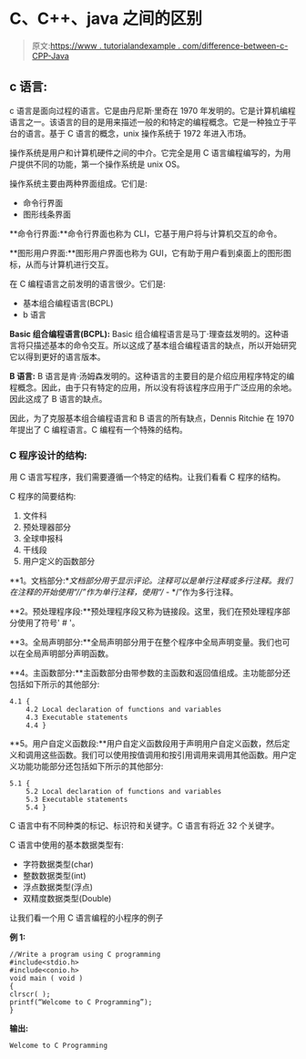 # C、C++、java 之间的区别

> 原文:[https://www . tutorialandexample . com/difference-between-c-CPP-Java](https://www.tutorialandexample.com/difference-between-c-cpp-java)

## c 语言:

c 语言是面向过程的语言。它是由丹尼斯·里奇在 1970 年发明的。它是计算机编程语言之一。该语言的目的是用来描述一般的和特定的编程概念。它是一种独立于平台的语言。基于 C 语言的概念，unix 操作系统于 1972 年进入市场。

操作系统是用户和计算机硬件之间的中介。它完全是用 C 语言编程编写的，为用户提供不同的功能，第一个操作系统是 unix OS。

操作系统主要由两种界面组成。它们是:

*   命令行界面
*   图形线条界面

**命令行界面:**命令行界面也称为 CLI，它基于用户将与计算机交互的命令。

**图形用户界面:**图形用户界面也称为 GUI，它有助于用户看到桌面上的图形图标，从而与计算机进行交互。

在 C 编程语言之前发明的语言很少。它们是:

*   基本组合编程语言(BCPL)
*   b 语言

**Basic 组合编程语言(BCPL):** Basic 组合编程语言是马丁·理查兹发明的。这种语言将只描述基本的命令交互。所以这成了基本组合编程语言的缺点，所以开始研究它以得到更好的语言版本。

**B 语言:** B 语言是肯·汤姆森发明的。这种语言的主要目的是介绍应用程序特定的编程概念。因此，由于只有特定的应用，所以没有将该程序应用于广泛应用的余地。因此这成了 B 语言的缺点。

因此，为了克服基本组合编程语言和 B 语言的所有缺点，Dennis Ritchie 在 1970 年提出了 C 编程语言。C 编程有一个特殊的结构。

### C 程序设计的结构:

用 C 语言写程序，我们需要遵循一个特定的结构。让我们看看 C 程序的结构。

C 程序的简要结构:

1.  文件科
2.  预处理器部分
3.  全球申报科
4.  干线段
5.  用户定义的函数部分

**1。文档部分:**文档部分用于显示评论。注释可以是单行注释或多行注释。我们在注释的开始使用“//”作为单行注释，使用“/* - */”作为多行注释。

**2。预处理程序段:**预处理程序段又称为链接段。这里，我们在预处理程序部分使用了符号' # '。

**3。全局声明部分:**全局声明部分用于在整个程序中全局声明变量。我们也可以在全局声明部分声明函数。

**4。主函数部分:**主函数部分由带参数的主函数和返回值组成。主功能部分还包括如下所示的其他部分:

```
4.1 {
    4.2 Local declaration of functions and variables
    4.3 Executable statements
    4.4 } 
```

**5。用户自定义函数段:**用户自定义函数段用于声明用户自定义函数，然后定义和调用这些函数。我们可以使用按值调用和按引用调用来调用其他函数。用户定义功能功能部分还包括如下所示的其他部分:

```
5.1 {
    5.2 Local declaration of functions and variables
    5.3 Executable statements
    5.4 } 
```

C 语言中有不同种类的标记、标识符和关键字。C 语言有将近 32 个关键字。

C 语言中使用的基本数据类型有:

*   字符数据类型(char)
*   整数数据类型(int)
*   浮点数据类型(浮点)
*   双精度数据类型(Double)

让我们看一个用 C 语言编程的小程序的例子

**例 1:**

```
//Write a program using C programming
#include<stdio.h>
#include<conio.h>
void main ( void )
{
clrscr( );
printf(“Welcome to C Programming”);
}
```

**输出:**

```
Welcome to C Programming
```